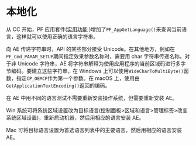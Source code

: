 # 本地化

从 CC 开始，PF 应用套件([实用功能](../effect-details/useful-utility-functions.html) )增加了`PF_AppGetLanguage()`来查询当前语言，这样就可以使用正确的语言字符串。

向 AE 传递字符串时，API 的某些部分接受 Unicode。在其他地方，例如在`PF_Cmd_PARAM_SETUP`期间指定效果参数名称时，需要用 char 字符串传递名称。对于非 Unicode 字符串，AE 将字符串解释为使用应用程序的当前区域码进行多字节编码。要建立这些字符串，在 Windows 上可以使用`WideCharToMultiByte()`函数，指定`CP_OEMCP`作为第一个参数。在 macOS 上，使用由`GetApplicationTextEncoding()`返回的编码。

在 AE 中用不同的语言测试不需要重新安装操作系统，但需要重新安装 AE。

Win 系统可将系统区域设置改为目标语言(控制面板>区域和语言>管理标签>改变系统区域设置)，重新启动机器，然后用相应的语言安装 AE。

Mac 可将目标语言设置为首选语言列表中的主要语言，然后用相应的语言安装 AE。
